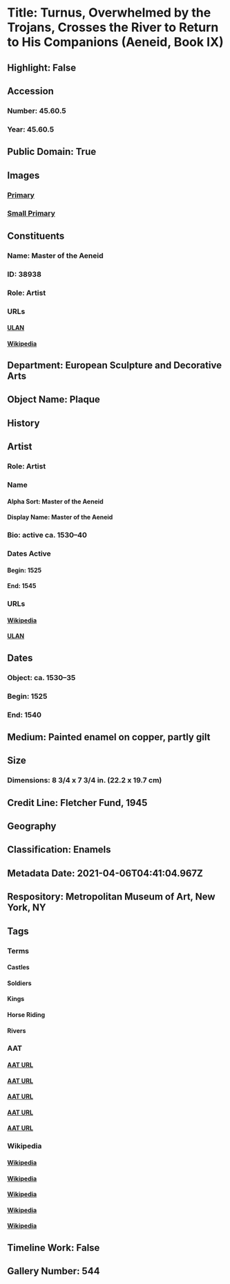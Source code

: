 # Title: Turnus, Overwhelmed by the Trojans, Crosses the River to Return to His Companions (Aeneid, Book IX)
## Highlight: False
## Accession
### Number: 45.60.5
### Year: 45.60.5
## Public Domain: True
## Images
### [Primary](https://images.metmuseum.org/CRDImages/es/original/ES5303.jpg)
### [Small Primary](https://images.metmuseum.org/CRDImages/es/web-large/ES5303.jpg)
## Constituents
### Name: Master of the Aeneid
### ID: 38938
### Role: Artist
### URLs
#### [ULAN](http://vocab.getty.edu/page/ulan/500104550)
#### [Wikipedia](https://www.wikidata.org/wiki/Q18587838)
## Department: European Sculpture and Decorative Arts
## Object Name: Plaque
## History
## Artist
### Role: Artist
### Name
#### Alpha Sort: Master of the Aeneid
#### Display Name: Master of the Aeneid
### Bio: active ca. 1530–40
### Dates Active
#### Begin: 1525
#### End: 1545
### URLs
#### [Wikipedia](https://www.wikidata.org/wiki/Q18587838)
#### [ULAN](http://vocab.getty.edu/page/ulan/500104550)
## Dates
### Object: ca. 1530–35
### Begin: 1525
### End: 1540
## Medium: Painted enamel on copper, partly gilt
## Size
### Dimensions: 8 3/4 x 7 3/4 in. (22.2 x 19.7 cm)
## Credit Line: Fletcher Fund, 1945
## Geography
## Classification: Enamels
## Metadata Date: 2021-04-06T04:41:04.967Z
## Respository: Metropolitan Museum of Art, New York, NY
## Tags
### Terms
#### Castles
#### Soldiers
#### Kings
#### Horse Riding
#### Rivers
### AAT
#### [AAT URL](http://vocab.getty.edu/page/aat/300006891)
#### [AAT URL](http://vocab.getty.edu/page/aat/300185678)
#### [AAT URL](http://vocab.getty.edu/page/aat/300025481)
#### [AAT URL](http://vocab.getty.edu/page/aat/300249313)
#### [AAT URL](http://vocab.getty.edu/page/aat/300008707)
### Wikipedia
#### [Wikipedia]()
#### [Wikipedia]()
#### [Wikipedia]()
#### [Wikipedia]()
#### [Wikipedia]()
## Timeline Work: False
## Gallery Number: 544